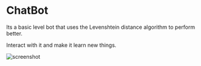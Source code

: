 # ChatBot

Its a basic level bot that uses the Levenshtein distance algorithm to perform better.

Interact with it and make it learn new things.

![screenshot](https://github.com/vimaltiwari2612/ChatBot/blob/master/Capture.PNG)
